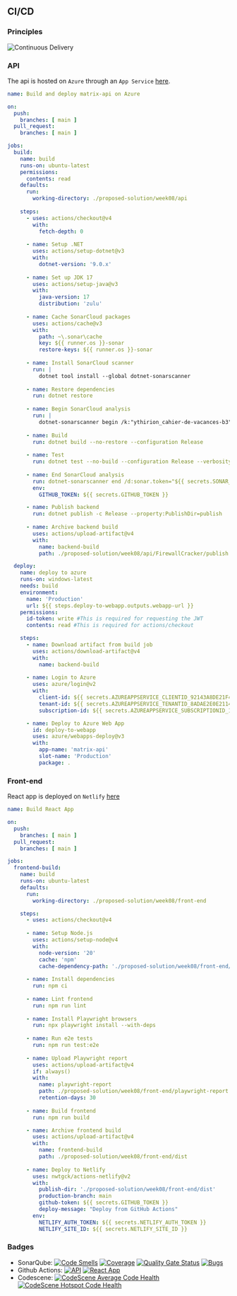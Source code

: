 ## CI/CD
### Principles
![Continuous Delivery](img/continuous-delivery.webp)

### API
The api is hosted on `Azure` through an `App Service` [here](https://matrix-api-hnbfbcaxhab2cugt.westeurope-01.azurewebsites.net/scalar/).

```yml
name: Build and deploy matrix-api on Azure

on:
  push:
    branches: [ main ]
  pull_request:
    branches: [ main ]

jobs:
  build:
    name: build
    runs-on: ubuntu-latest
    permissions:
      contents: read
    defaults:
      run:
        working-directory: ./proposed-solution/week08/api
        
    steps:
      - uses: actions/checkout@v4
        with:
          fetch-depth: 0
          
      - name: Setup .NET
        uses: actions/setup-dotnet@v3
        with:
          dotnet-version: '9.0.x'
          
      - name: Set up JDK 17
        uses: actions/setup-java@v3
        with:
          java-version: 17
          distribution: 'zulu'
        
      - name: Cache SonarCloud packages
        uses: actions/cache@v3
        with:
          path: ~\.sonar\cache
          key: ${{ runner.os }}-sonar
          restore-keys: ${{ runner.os }}-sonar
          
      - name: Install SonarCloud scanner
        run: |
          dotnet tool install --global dotnet-sonarscanner
          
      - name: Restore dependencies
        run: dotnet restore
        
      - name: Begin SonarCloud analysis
        run: |
          dotnet-sonarscanner begin /k:"ythirion_cahier-de-vacances-b3" /o:"ythirion" /d:sonar.token="${{ secrets.SONAR_TOKEN }}" /d:sonar.host.url="https://sonarcloud.io" /d:sonar.cs.opencover.reportsPaths="**/coverage.opencover.xml" /d:sonar.cs.vstest.reportsPaths="**/*.trx" /d:sonar.sources="./proposed-solution/week08/api" /d:sonar.cs.analyzer.projectOutPaths="./proposed-solution/week08/api/**/bin" /d:sonar.verbose=true
      
      - name: Build
        run: dotnet build --no-restore --configuration Release
        
      - name: Test
        run: dotnet test --no-build --configuration Release --verbosity normal --collect:"XPlat Code Coverage;Format=opencover" --logger trx --results-directory ./TestResults/
        
      - name: End SonarCloud analysis
        run: dotnet-sonarscanner end /d:sonar.token="${{ secrets.SONAR_TOKEN }}"
        env:
          GITHUB_TOKEN: ${{ secrets.GITHUB_TOKEN }}

      - name: Publish backend
        run: dotnet publish -c Release --property:PublishDir=publish
          
      - name: Archive backend build
        uses: actions/upload-artifact@v4
        with:
          name: backend-build
          path: ./proposed-solution/week08/api/FirewallCracker/publish

  deploy:
    name: deploy to azure
    runs-on: windows-latest
    needs: build
    environment:
      name: 'Production'
      url: ${{ steps.deploy-to-webapp.outputs.webapp-url }}
    permissions:
      id-token: write #This is required for requesting the JWT
      contents: read #This is required for actions/checkout

    steps:
      - name: Download artifact from build job
        uses: actions/download-artifact@v4
        with:
          name: backend-build
      
      - name: Login to Azure
        uses: azure/login@v2
        with:
          client-id: ${{ secrets.AZUREAPPSERVICE_CLIENTID_92143A8DE21F4B28BD44BEE71897B7D9 }}
          tenant-id: ${{ secrets.AZUREAPPSERVICE_TENANTID_8ADAE2E0E211425B9FEFB1BE82E6218D }}
          subscription-id: ${{ secrets.AZUREAPPSERVICE_SUBSCRIPTIONID_14D59A240C2B4EC38290490F5FD53D8C }}

      - name: Deploy to Azure Web App
        id: deploy-to-webapp
        uses: azure/webapps-deploy@v3
        with:
          app-name: 'matrix-api'
          slot-name: 'Production'
          package: .
```

### Front-end
React app is deployed on `Netlify` [here](https://matrix-b3.netlify.app/)

```yml
name: Build React App

on:
  push:
    branches: [ main ]
  pull_request:
    branches: [ main ]

jobs:
  frontend-build:
    name: build
    runs-on: ubuntu-latest
    defaults:
      run:
        working-directory: ./proposed-solution/week08/front-end

    steps:
      - uses: actions/checkout@v4
      
      - name: Setup Node.js
        uses: actions/setup-node@v4
        with:
          node-version: '20'
          cache: 'npm'
          cache-dependency-path: './proposed-solution/week08/front-end/package-lock.json'
          
      - name: Install dependencies
        run: npm ci
        
      - name: Lint frontend
        run: npm run lint
        
      - name: Install Playwright browsers
        run: npx playwright install --with-deps
        
      - name: Run e2e tests
        run: npm run test:e2e
        
      - name: Upload Playwright report
        uses: actions/upload-artifact@v4
        if: always()
        with:
          name: playwright-report
          path: ./proposed-solution/week08/front-end/playwright-report
          retention-days: 30
          
      - name: Build frontend
        run: npm run build

      - name: Archive frontend build
        uses: actions/upload-artifact@v4
        with:
          name: frontend-build
          path: ./proposed-solution/week08/front-end/dist
      
      - name: Deploy to Netlify
        uses: nwtgck/actions-netlify@v2
        with:
          publish-dir: './proposed-solution/week08/front-end/dist'
          production-branch: main
          github-token: ${{ secrets.GITHUB_TOKEN }}
          deploy-message: "Deploy from GitHub Actions"
        env:
          NETLIFY_AUTH_TOKEN: ${{ secrets.NETLIFY_AUTH_TOKEN }}
          NETLIFY_SITE_ID: ${{ secrets.NETLIFY_SITE_ID }}
```

### Badges
- SonarQube: [![Code Smells](https://sonarcloud.io/api/project_badges/measure?project=ythirion_cahier-de-vacances-b3&metric=code_smells)](https://sonarcloud.io/summary/new_code?id=ythirion_cahier-de-vacances-b3) [![Coverage](https://sonarcloud.io/api/project_badges/measure?project=ythirion_cahier-de-vacances-b3&metric=coverage)](https://sonarcloud.io/summary/new_code?id=ythirion_cahier-de-vacances-b3) [![Quality Gate Status](https://sonarcloud.io/api/project_badges/measure?project=ythirion_cahier-de-vacances-b3&metric=alert_status)](https://sonarcloud.io/summary/new_code?id=ythirion_cahier-de-vacances-b3) [![Bugs](https://sonarcloud.io/api/project_badges/measure?project=ythirion_cahier-de-vacances-b3&metric=bugs)](https://sonarcloud.io/summary/new_code?id=ythirion_cahier-de-vacances-b3)
- Github Actions: [![API](https://github.com/ythirion/cahier-de-vacances-b3/actions/workflows/api-ci.yml/badge.svg)](https://github.com/ythirion/cahier-de-vacances-b3/actions/workflows/api-ci.yml) [![React App](https://github.com/ythirion/cahier-de-vacances-b3/actions/workflows/front-ci.yml/badge.svg)](https://github.com/ythirion/cahier-de-vacances-b3/actions/workflows/front-ci.yml)
- Codescene: [![CodeScene Average Code Health](https://codescene.io/projects/67732/status-badges/average-code-health)](https://codescene.io/projects/67732) [![CodeScene Hotspot Code Health](https://codescene.io/projects/67732/status-badges/hotspot-code-health)](https://codescene.io/projects/67732)